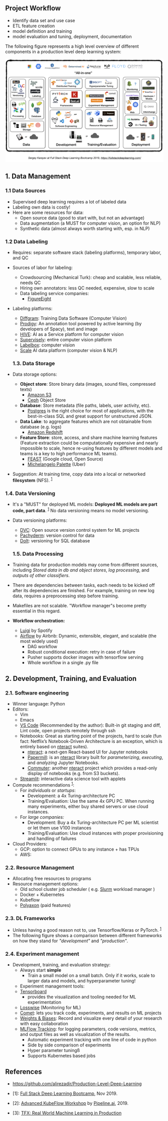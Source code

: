 ## Project Workflow

- Identify data set and use case
- ETL feature creation
- model definition and training
- model evaluation and tuning, deployment, documentation

The following figure represents a high level overview of different components in a production level deep learning system:

![ML products](infra_tooling.png)

## 1. Data Management
### 1.1 Data Sources
* Supervised deep learning requires a lot of labeled data
* Labeling own data is costly!
* Here are some resources for data:
  * Open source data (good to start with, but not an advantage)
  * Data augmentation (a MUST for computer vision, an option for NLP)
  * Synthetic data (almost always worth starting with, esp. in NLP)
### 1.2  Data Labeling
* Requires: separate software stack (labeling platforms), temporary labor, and QC
* Sources of labor for labeling:
  * Crowdsourcing (Mechanical Turk): cheap and scalable, less reliable, needs QC
  * Hiring own annotators: less QC needed, expensive, slow to scale
  * Data labeling service companies:
    * [FigureEight](https://www.figure-eight.com/)
* Labeling platforms:
  * [Diffgram](https://diffgram.com/): Training Data Software (Computer Vision)
  * [Prodigy](https://prodi.gy/): An annotation tool powered
by active learning (by developers of Spacy), text and image
  * [HIVE](https://thehive.ai/): AI as a Service platform for computer vision
  * [Supervisely](https://supervise.ly/): entire computer vision platform
  * [Labelbox](https://labelbox.com/): computer vision
  * [Scale](https://scale.com/) AI data platform (computer vision & NLP)

  ### 1.3. Data Storage
* Data storage options:
  * **Object store**: Store binary data (images, sound files, compressed texts)
    * [Amazon S3](https://aws.amazon.com/s3/)
    * [Ceph](https://ceph.io/) Object Store
  * **Database**: Store metadata (file paths, labels, user activity, etc).
    * [Postgres](https://www.postgresql.org/) is the right choice for most of applications, with the best-in-class SQL and great support for unstructured JSON.
  * **Data Lake**: to aggregate features which are not obtainable from database (e.g. logs)
    * [Amazon Redshift](https://aws.amazon.com/redshift/)
  * **Feature Store**: store, access, and share machine learning features
 (Feature extraction could be computationally expensive and nearly impossible to scale, hence re-using features by different models and teams is a key to high performance ML teams).
    * [FEAST](https://github.com/gojek/feast) (Google cloud, Open Source)
    * [Michelangelo Palette](https://eng.uber.com/michelangelo/) (Uber)
* Suggestion: At training time, copy data into a local or networked **filesystem** (NFS). <sup>[1](#fsdl)</sup>

### 1.4. Data Versioning
* It's a "MUST" for deployed ML models:
  **Deployed ML models are part code, part data**. <sup>[1](#fsdl)</sup>  No data versioning means no model versioning.
* Data versioning platforms:
  * [DVC](https://dvc.org/): Open source version control system for ML projects
  * [Pachyderm](https://www.pachyderm.com/): version control for data
  * [Dolt](https://www.liquidata.co/): versioning for SQL database

  ### 1.5. Data Processing
* Training data for production models may come from different sources, including *Stored data in db and object stores*, *log processing*, and *outputs of other classifiers*.
* There are dependencies between tasks, each needs to be kicked off after its dependencies are finished. For example, training on new log data, requires a preprocessing step before training.
* Makefiles are not scalable. "Workflow manager"s become pretty essential in this regard.
* **Workflow orchestration:**
  * [Luigi](https://github.com/spotify/luigi) by Spotify
  * [Airflow](https://airflow.apache.org/) by Airbnb: Dynamic, extensible, elegant, and scalable (the most widely used)
      * DAG workflow
      * Robust conditional execution: retry in case of failure
      * Pusher supports docker images with tensorflow serving
      * Whole workflow in a single .py file

## 2. Development, Training, and Evaluation
### 2.1. Software engineering
* Winner language: Python
* Editors:
   * Vim
   * Emacs
   * [VS Code](https://code.visualstudio.com/) (Recommended by the author): Built-in git staging and diff, Lint code, open projects remotely through ssh
   * Notebooks: Great as starting point of the projects, hard to scale (fun fact: Netflix’s Notebook-Driven Architecture is an exception, which is entirely based on [nteract](https://nteract.io/) suites).
      * [nteract](https://nteract.io/): a next-gen React-based UI for Jupyter notebooks
      * [Papermill](https://github.com/nteract/papermill): is an [nteract](https://nteract.io/) library built for *parameterizing*, *executing*, and *analyzing* Jupyter Notebooks.
      * [Commuter](https://github.com/nteract/commuter): another [nteract](https://nteract.io/) project which provides a read-only display of notebooks (e.g. from S3 buckets).
   * [Streamlit](https://streamlit.io/): interactive data science tool with applets
 * Compute recommendations <sup>[1](#fsdl)</sup>:
   * For *individuals* or *startups*:
     * Development: a 4x Turing-architecture PC
     * Training/Evaluation: Use the same 4x GPU PC. When running many experiments, either buy shared servers or use cloud instances.
   * For *large companies:*
     * Development: Buy a 4x Turing-architecture PC per ML scientist or let them use V100 instances
     * Training/Evaluation: Use cloud instances with proper provisioning and handling of failures
 * Cloud Providers:
   * GCP: option to connect GPUs to any instance + has TPUs
   * AWS:
### 2.2. Resource Management
  * Allocating free resources to programs
  * Resource management options:
    * Old school cluster job scheduler ( e.g. [Slurm](https://slurm.schedmd.com/) workload manager )
    * Docker + Kubernetes
    * Kubeflow
    * [Polyaxon](https://polyaxon.com/) (paid features)
### 2.3. DL Frameworks
  * Unless having a good reason not to, use Tensorflow/Keras or PyTorch. <sup>[1](#fsdl)</sup>
  * The following figure shows a comparison between different frameworks on how they stand for *"development"* and *"production"*.
### 2.4. Experiment management

* Development, training, and evaluation strategy:
  * Always start **simple**
    * Train a small model on a small batch. Only if it works, scale to larger data and models, and hyperparameter tuning!
  * Experiment management tools:
  * [Tensorboard](https://www.tensorflow.org/tensorboard)
      * provides the visualization and tooling needed for ML experimentation
  * [Losswise](https://losswise.com/) (Monitoring for ML)
  * [Comet](https://www.comet.ml/): lets you track code, experiments, and results on ML projects
  * [Weights & Biases](https://www.wandb.com/): Record and visualize every detail of your research with easy collaboration
  * [MLFlow Tracking](https://www.mlflow.org/docs/latest/tracking.html#tracking): for logging parameters, code versions, metrics, and output files as well as visualization of the results.
    * Automatic experiment tracking with one line of code in python
    * Side by side comparison of experiments
    * Hyper parameter tuningß
    * Supports Kubernetes based jobs

## References
- https://github.com/alirezadir/Production-Level-Deep-Learning

- <a name="fsdl">[1]</a>: [Full Stack Deep Learning Bootcamp](https://fullstackdeeplearning.com/), Nov 2019.
- <a name="pipe">[2]</a>: [Advanced KubeFlow Workshop](https://www.meetup.com/Advanced-KubeFlow/) by [Pipeline.ai](https://pipeline.ai/), 2019.
- <a name="pipe">[3]</a>: [TFX: Real World Machine Learning in Production](https://cdn.oreillystatic.com/en/assets/1/event/298/TFX_%20Production%20ML%20pipelines%20with%20TensorFlow%20Presentation.pdf)
